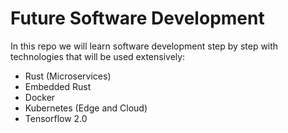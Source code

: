 # Future Software Development
In this repo we will learn software development step by step with technologies that will be used extensively:

- Rust (Microservices)
- Embedded Rust
- Docker 
- Kubernetes (Edge and Cloud)
- Tensorflow 2.0